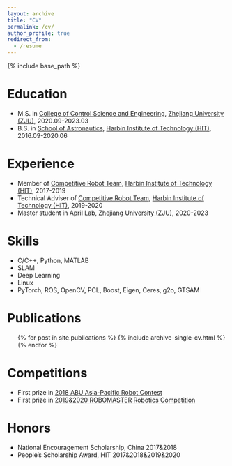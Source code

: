 ```yaml
---
layout: archive
title: "CV"
permalink: /cv/
author_profile: true
redirect_from:
  - /resume
---
```


{% include base_path %}

Education
======
* M.S. in [College of Control Science and Engineering](http://www.cse.zju.edu.cn/), [Zhejiang University (ZJU)](https://www.zju.edu.cn/), 2020.09-2023.03
* B.S. in [School of Astronautics](http://sa.hit.edu.cn/), [Harbin Institute of Technology (HIT)](http://www.hit.edu.cn/), 2016.09-2020.06

Experience
======
* Member of [Competitive Robot Team](https://hitcrt.com/), [Harbin Institute of Technology (HIT)](http://www.hit.edu.cn/), 2017-2019
* Technical Adviser of [Competitive Robot Team](https://hitcrt.com/), [Harbin Institute of Technology (HIT)](http://www.hit.edu.cn/), 2019-2020
* Master student in April Lab, [Zhejiang University (ZJU)](https://www.zju.edu.cn/), 2020-2023

  
Skills
======
* C/C++, Python, MATLAB
* SLAM
* Deep Learning
* Linux
* PyTorch, ROS, OpenCV, PCL, Boost, Eigen, Ceres, g2o, GTSAM

Publications
======
  <ul>{% for post in site.publications %}
    {% include archive-single-cv.html %}
  {% endfor %}</ul>

Competitions
======
* First prize in [2018 ABU Asia-Pacific Robot Contest](https://www.aburobocon2022.com/)
* First prize in [2019&2020 ROBOMASTER Robotics Competition](https://www.robomaster.com/en-US)

Honors
======
* National Encouragement Scholarship, China 2017&2018
* People’s Scholarship Award, HIT 2017&2018&2019&2020
  
<!-- Talks
======
  <ul>{% for post in site.talks %}
    {% include archive-single-talk-cv.html %}
  {% endfor %}</ul> -->
  
<!-- Teaching
======
  <ul>{% for post in site.teaching %}
    {% include archive-single-cv.html %}
  {% endfor %}</ul> -->
  
<!-- Service and leadership
======
* Currently signed in to 43 different slack teams -->
